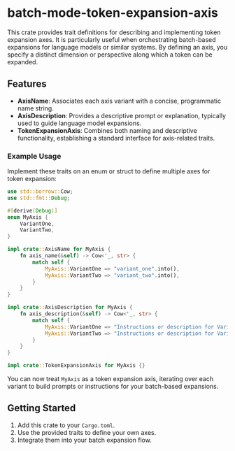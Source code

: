 # batch-mode-token-expansion-axis

This crate provides trait definitions for describing and implementing token expansion axes. It is particularly useful when orchestrating batch-based expansions for language models or similar systems. By defining an axis, you specify a distinct dimension or perspective along which a token can be expanded.

## Features

- **AxisName**: Associates each axis variant with a concise, programmatic name string.
- **AxisDescription**: Provides a descriptive prompt or explanation, typically used to guide language model expansions.
- **TokenExpansionAxis**: Combines both naming and descriptive functionality, establishing a standard interface for axis-related traits.

### Example Usage

Implement these traits on an enum or struct to define multiple axes for token expansion:

```rust
use std::borrow::Cow;
use std::fmt::Debug;

#[derive(Debug)]
enum MyAxis {
    VariantOne,
    VariantTwo,
}

impl crate::AxisName for MyAxis {
    fn axis_name(&self) -> Cow<'_, str> {
        match self {
            MyAxis::VariantOne => "variant_one".into(),
            MyAxis::VariantTwo => "variant_two".into(),
        }
    }
}

impl crate::AxisDescription for MyAxis {
    fn axis_description(&self) -> Cow<'_, str> {
        match self {
            MyAxis::VariantOne => "Instructions or description for VariantOne".into(),
            MyAxis::VariantTwo => "Instructions or description for VariantTwo".into(),
        }
    }
}

impl crate::TokenExpansionAxis for MyAxis {}
```

You can now treat `MyAxis` as a token expansion axis, iterating over each variant to build prompts or instructions for your batch-based expansions.

## Getting Started

1. Add this crate to your `Cargo.toml`.
2. Use the provided traits to define your own axes.
3. Integrate them into your batch expansion flow.
